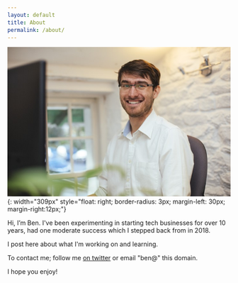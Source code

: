 ```yaml
---
layout: default
title: About
permalink: /about/
---
```


![profile picture](./assets/images/benhowes.jpg){: width="309px" style="float: right; border-radius: 3px; margin-left: 30px; margin-right:12px;"}

Hi, I’m Ben. I've been experimenting in starting tech businesses for over 10 years, had one moderate success which I stepped back from in 2018.

I post here about what I'm working on and learning.

To contact me; follow me [on twitter](https://twitter.com/ben_howes) or email "ben@" this domain.

I hope you enjoy!
